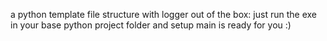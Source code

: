 a python template file structure with logger out of the box:
just run the exe in your base python project folder and setup main is ready for you :)
